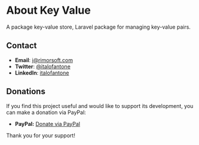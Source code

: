# About Key Value

A package key-value store, Laravel package for managing key-value pairs.

## Contact

- **Email**: [i@rimorsoft.com](mailto:i@rimorsoft.com)
- **Twitter**: [@italofantone](https://twitter.com/italofantone)
- **LinkedIn**: [italofantone](https://linkedin.com/in/italofantone)

## Donations

If you find this project useful and would like to support its development, you can make a donation via PayPal:

- **PayPal:** [Donate via PayPal](https://paypal.me/italofantone)

Thank you for your support!